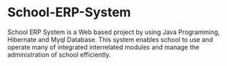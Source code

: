 # School-ERP-System
School ERP System is a Web based project by using Java Programming, Hibernate and Myql Database. This system enables school to use and operate many of integrated interrelated modules and manage the administration of school efficiently. 
